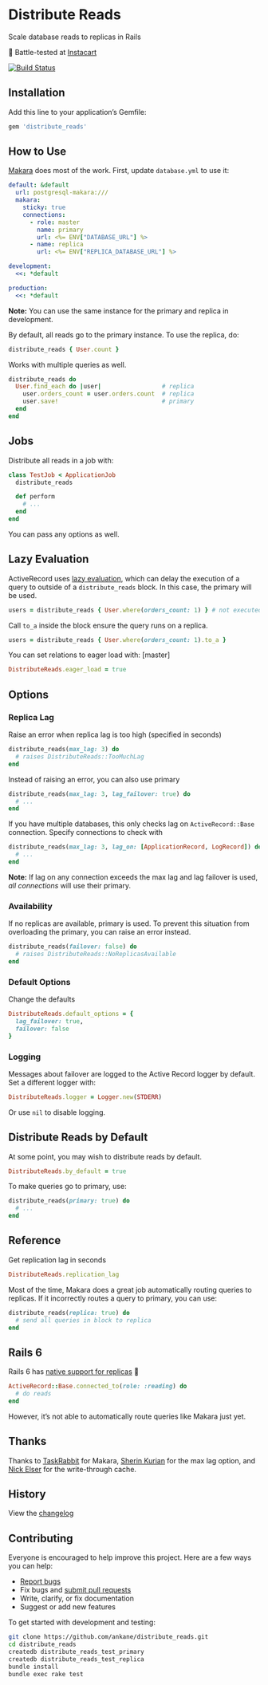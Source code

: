 # Distribute Reads

Scale database reads to replicas in Rails

:tangerine: Battle-tested at [Instacart](https://www.instacart.com/opensource)

[![Build Status](https://travis-ci.org/ankane/distribute_reads.svg?branch=master)](https://travis-ci.org/ankane/distribute_reads)

## Installation

Add this line to your application’s Gemfile:

```ruby
gem 'distribute_reads'
```

## How to Use

[Makara](https://github.com/taskrabbit/makara) does most of the work. First, update `database.yml` to use it:

```yml
default: &default
  url: postgresql-makara:///
  makara:
    sticky: true
    connections:
      - role: master
        name: primary
        url: <%= ENV["DATABASE_URL"] %>
      - name: replica
        url: <%= ENV["REPLICA_DATABASE_URL"] %>

development:
  <<: *default

production:
  <<: *default
```

**Note:** You can use the same instance for the primary and replica in development.

By default, all reads go to the primary instance. To use the replica, do:

```ruby
distribute_reads { User.count }
```

Works with multiple queries as well.

```ruby
distribute_reads do
  User.find_each do |user|                 # replica
    user.orders_count = user.orders.count  # replica
    user.save!                             # primary
  end
end
```

## Jobs

Distribute all reads in a job with:

```ruby
class TestJob < ApplicationJob
  distribute_reads

  def perform
    # ...
  end
end
```

You can pass any options as well.

## Lazy Evaluation

ActiveRecord uses [lazy evaluation](https://www.theodinproject.com/courses/ruby-on-rails/lessons/active-record-queries), which can delay the execution of a query to outside of a `distribute_reads` block. In this case, the primary will be used.

```ruby
users = distribute_reads { User.where(orders_count: 1) } # not executed yet
```

Call `to_a` inside the block ensure the query runs on a replica.

```ruby
users = distribute_reads { User.where(orders_count: 1).to_a }
```

You can set relations to eager load with: [master]

```ruby
DistributeReads.eager_load = true
```

## Options

### Replica Lag

Raise an error when replica lag is too high (specified in seconds)

```ruby
distribute_reads(max_lag: 3) do
  # raises DistributeReads::TooMuchLag
end
```

Instead of raising an error, you can also use primary

```ruby
distribute_reads(max_lag: 3, lag_failover: true) do
  # ...
end
```

If you have multiple databases, this only checks lag on `ActiveRecord::Base` connection. Specify connections to check with

```ruby
distribute_reads(max_lag: 3, lag_on: [ApplicationRecord, LogRecord]) do
  # ...
end
```

**Note:** If lag on any connection exceeds the max lag and lag failover is used, *all connections* will use their primary.

### Availability

If no replicas are available, primary is used. To prevent this situation from overloading the primary, you can raise an error instead.

```ruby
distribute_reads(failover: false) do
  # raises DistributeReads::NoReplicasAvailable
end
```

### Default Options

Change the defaults

```ruby
DistributeReads.default_options = {
  lag_failover: true,
  failover: false
}
```

### Logging

Messages about failover are logged to the Active Record logger by default. Set a different logger with:

```ruby
DistributeReads.logger = Logger.new(STDERR)
```

Or use `nil` to disable logging.

## Distribute Reads by Default

At some point, you may wish to distribute reads by default.

```ruby
DistributeReads.by_default = true
```

To make queries go to primary, use:

```ruby
distribute_reads(primary: true) do
  # ...
end
```

## Reference

Get replication lag in seconds

```ruby
DistributeReads.replication_lag
```

Most of the time, Makara does a great job automatically routing queries to replicas. If it incorrectly routes a query to primary, you can use:

```ruby
distribute_reads(replica: true) do
  # send all queries in block to replica
end
```

## Rails 6

Rails 6 has [native support for replicas](https://edgeguides.rubyonrails.org/active_record_multiple_databases.html) :tada:

```ruby
ActiveRecord::Base.connected_to(role: :reading) do
  # do reads
end
```

However, it’s not able to automatically route queries like Makara just yet.

## Thanks

Thanks to [TaskRabbit](https://github.com/taskrabbit) for Makara, [Sherin Kurian](https://github.com/sherinkurian) for the max lag option, and [Nick Elser](https://github.com/nickelser) for the write-through cache.

## History

View the [changelog](https://github.com/ankane/distribute_reads/blob/master/CHANGELOG.md)

## Contributing

Everyone is encouraged to help improve this project. Here are a few ways you can help:

- [Report bugs](https://github.com/ankane/distribute_reads/issues)
- Fix bugs and [submit pull requests](https://github.com/ankane/distribute_reads/pulls)
- Write, clarify, or fix documentation
- Suggest or add new features

To get started with development and testing:

```sh
git clone https://github.com/ankane/distribute_reads.git
cd distribute_reads
createdb distribute_reads_test_primary
createdb distribute_reads_test_replica
bundle install
bundle exec rake test
```
